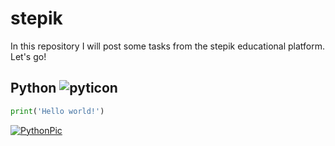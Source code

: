 # stepik
In this repository I will post some tasks from the stepik educational platform. Let's go!
## Python ![pyticon](http://icons.iconarchive.com/icons/cornmanthe3rd/plex/24/Other-python-icon.png)
```python
print('Hello world!')
```
[![PythonPic](https://proxy.duckduckgo.com/iu/?u=http%3A%2F%2Fwww.j-coders.com%2Fwp-content%2Fuploads%2F2017%2F08%2Fpython_icon.png&f=1/150x100)](https://www.python.org)
